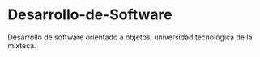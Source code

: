 # Desarrollo-de-Software
Desarrollo de software orientado a objetos, universidad tecnológica de la mixteca.
